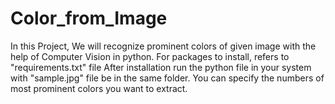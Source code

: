 # Color_from_Image
In this Project, We will recognize prominent colors of given image with the help of Computer Vision in python.
For packages to install, refers to "requirements.txt" file
After installation run the python file in your system with "sample.jpg" file be in the same folder.
You can specify the numbers of most prominent colors you want to extract.

